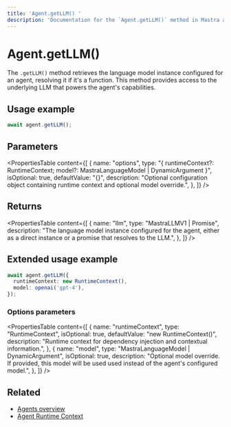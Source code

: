 ```yaml
---
title: 'Agent.getLLM() '
description: 'Documentation for the `Agent.getLLM()` method in Mastra agents, which retrieves the language model instance.'
---
```


# Agent.getLLM()

The `.getLLM()` method retrieves the language model instance configured for an agent, resolving it if it's a function. This method provides access to the underlying LLM that powers the agent's capabilities.

## Usage example

```typescript copy
await agent.getLLM();
```

## Parameters

<PropertiesTable
content={[
{
name: "options",
type: "{ runtimeContext?: RuntimeContext; model?: MastraLanguageModel | DynamicArgument<MastraLanguageModel> }",
isOptional: true,
defaultValue: "{}",
description: "Optional configuration object containing runtime context and optional model override.",
},
]}
/>

## Returns

<PropertiesTable
content={[
{
name: "llm",
type: "MastraLLMV1 | Promise<MastraLLMV1>",
description: "The language model instance configured for the agent, either as a direct instance or a promise that resolves to the LLM.",
},
]}
/>

## Extended usage example

```typescript copy
await agent.getLLM({
  runtimeContext: new RuntimeContext(),
  model: openai('gpt-4'),
});
```

### Options parameters

<PropertiesTable
content={[
{
name: "runtimeContext",
type: "RuntimeContext",
isOptional: true,
defaultValue: "new RuntimeContext()",
description: "Runtime context for dependency injection and contextual information.",
},
{
name: "model",
type: "MastraLanguageModel | DynamicArgument<MastraLanguageModel>",
isOptional: true,
description: "Optional model override. If provided, this model will be used used instead of the agent's configured model.",
},
]}
/>

## Related

- [Agents overview](/docs/agents/overview)
- [Agent Runtime Context](/docs/agents/runtime-context)
